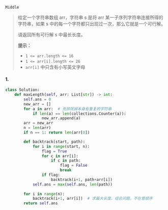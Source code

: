 `Middle`

> 给定一个字符串数组 arr，字符串 s 是将 arr 某一子序列字符串连接所得的字符串，如果 s 中的每一个字符都只出现过一次，那么它就是一个可行解。
>
> 请返回所有可行解 s 中最长长度。
>
> **提示：**
>
> - `1 <= arr.length <= 16`
> - `1 <= arr[i].length <= 26`
> - `arr[i]` 中只含有小写英文字母

#### 1. 

```python
class Solution:
    def maxLength(self, arr: List[str]) -> int:
        self.ans = 0
        new_arr = []
        for a in arr:  # 先排除掉本身有重复的字符串
            if len(a) == len(collections.Counter(a)):
                new_arr.append(a)
        arr = new_arr
        n = len(arr)
        if n == 1: return len(arr[0])

        def backtrack(start, path):
            for i in range(start, n):
                flag = True
                for c in arr[i]:
                    if c in path:
                        flag = False
                        break
                if flag:
                    backtrack(i+1, path+arr[i])
            self.ans = max(self.ans, len(path))
        
        for i in range(n):
            backtrack(i+1, arr[i])  # 求最大长度，组合问题，不在意顺序
        return self.ans
```

